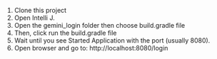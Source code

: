 1. Clone this project <br>
2. Open Intelli J. <br>
3. Open the gemini_login folder then choose build.gradle file <br>
4. Then, click run the build.gradle file <br>
5. Wait until you see Started Application with the port (usually 8080). <br>
6. Open browser and go to: http://localhost:8080/login
